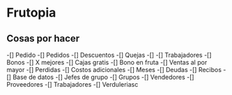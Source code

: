 # Frutopia

## Cosas por hacer

-[] Pedido
	-[] Pedidos
		-[] Descuentos
		-[] Quejas
		-[] 
	-[] Trabajadores
	-[] Bonos
		-[] X mejores
		-[] Cajas gratis
		-[] Bono en fruta
	-[] Ventas al por mayor
	-[] Perdidas
	-[] Costos adicionales
-[] Meses
-[] Deudas
-[] Recibos
-[] Base de datos
	-[] Jefes de grupo
	-[] Grupos
	-[] Vendedores
	-[] Proveedores
	-[] Trabajadores
	-[] Verduleriasc